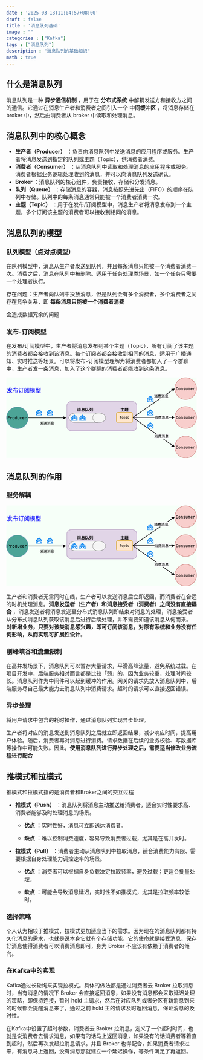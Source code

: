 ```yaml
---
date : '2025-03-18T11:04:57+08:00'
draft : false
title : '消息队列基础'
image : ""
categories : ["Kafka"]
tags : ["消息队列"]
description : "消息队列的基础知识"
math : true
---
```


## 什么是消息队列

消息队列是一种 **异步通信机制** ，用于在 **分布式系统** 中解耦发送方和接收方之间的通信。它通过在消息生产者和消费者之间引入一个 **中间缓冲区** ，将消息存储在 broker 中，然后由消费者从 broker 中读取和处理消息。

## 消息队列中的核心概念

- **生产者（Producer）** ：负责向消息队列中发送消息的应用程序或服务。生产者将消息发送到指定的队列或主题（Topic），供消费者消费。
- **消费者（Consumer）** ：从消息队列中读取和处理消息的应用程序或服务。消费者根据业务逻辑处理收到的消息，并可以向消息队列发送确认。
- **Broker** ：消息队列的核心组件，负责接收、存储和分发消息。
- **队列（Queue）** ：存储消息的容器，消息按照先进先出（FIFO）的顺序在队列中存储。队列中的每条消息通常只能被一个消费者消费一次。
- **主题（Topic）** ：用于在发布/订阅模型中，消息生产者将消息发布到一个主题，多个订阅该主题的消费者可以接收到相同的消息。

## 消息队列的模型

### 队列模型（点对点模型）

在队列模型中，消息从生产者发送到队列，并且每条消息只能被一个消费者消费一次。消费之后，消息在队列中被删除。适用于任务处理类场景，如一个任务只需要一个处理者执行。

存在问题：生产者向队列中投放消息，但是队列会有多个消费者，多个消费者之间存在竞争关系，即 **每条消息只能被一个消费者消费**

会造成数据冗余的问题

### 发布-订阅模型

在发布/订阅模型中，生产者将消息发布到某个主题（Topic），所有订阅了该主题的消费者都会接收到该消息。每个订阅者都会接收到相同的消息，适用于广播通知、实时推送等场景。可以将发布-订阅模型理解为将消费者都加入了一个群聊中，生产者发一条消息，加入了这个群聊的消费者都能收到这条消息。

![发布/订阅（Pub/Sub）模型](message-queue-pub-sub-model.png)

## 消息队列的作用

### 服务解耦

![发布/订阅（Pub/Sub）模型](message-queue-pub-sub-model.png)

生产者和消费者无需同时在线，生产者可以发送消息后立即返回，而消费者在合适的时机处理消息。**消息发送者（生产者）和消息接受者（消费者）之间没有直接耦合** ，消息发送者将消息发送至分布式消息队列即结束对消息的处理，消息接受者从分布式消息队列获取该消息后进行后续处理，并不需要知道该消息从何而来。 **对新增业务，只要对该类消息感兴趣，即可订阅该消息，对原有系统和业务没有任何影响，从而实现可扩展性设计**。

### 削峰填谷和流量限制

在高并发场景下，消息队列可以暂存大量请求，平滑高峰流量，避免系统过载。在项目开发中，后端服务相对而言都是比较「弱」的，因为业务较重，处理时间较长。消息队列作为中间件可以起到缓冲的作用。网关的请求先放入消息队列中，后端服务尽自己最大能力去消息队列中消费请求。超时的请求可以直接返回错误。

### 异步处理

将用户请求中包含的耗时操作，通过消息队列实现异步处理。

生产者将对应的消息发送到消息队列之后就立即返回结果，减少响应时间，提高用户体验。随后，消费者再对消息进行消费。请求数据在后续的业务校验、写数据库等操作中可能失败。因此，**使用消息队列进行异步处理之后，需要适当修改业务流程进行配合**

## 推模式和拉模式

推模式和拉模式指的是消费者和Broker之间的交互过程

- **推模式（Push）** ：消息队列将消息主动推送给消费者，适合实时性要求高、消费者能够及时处理消息的场景。

  - **优点** ：实时性好，消息可立即送达消费者。

  - **缺点** ：难以控制消费速度，容易导致消费者过载，尤其是在高并发时。

- **拉模式（Pull）** ：消费者主动从消息队列中拉取消息，适合消费能力有限、需要根据自身处理能力调控速率的场景。

  - **优点** ：消费者可以根据自身负载决定拉取频率，避免过载；更适合批量处理。

  - **缺点** ：可能会导致消息延迟，实时性不如推模式，尤其是拉取频率较低时。

### 选择策略

个人认为相较于推模式，拉模式更加适应当下的需求。因为现在的消息队列都有持久化消息的需求，也就是说本身它就有个存储功能，它的使命就是接受消息，保存好消息使得消费者可以消费消息即可，身为 Broker 不应该有依赖于消费者的倾向。

### 在Kafka中的实现

Kafka通过长轮询来实现拉模式。具体的做法都是通过消费者去 Broker 拉取消息时，当有消息的情况下 Broker 会直接返回消息，如果没有消息都会采取延迟处理的策略，即保持连接，暂时 hold 主请求，然后在对应队列或者分区有新消息到来的时候都会提醒消息来了，通过之前 hold 主的请求及时返回消息，保证消息的及时性。

在Kafka中设置了超时参数，消费者去 Broker 拉消息，定义了一个超时时间，也就是说消费者去请求消息，如果有的话马上返回消息，如果没有的话消费者等着直到超时，然后再次发起拉消息请求。并且 Broker 也得配合，如果消费者请求过来，有消息马上返回，没有消息那就建立一个延迟操作，等条件满足了再返回。
